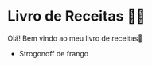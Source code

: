 # Livro de Receitas :man_cook:

Olá! Bem vindo ao meu livro de receitas:wave:



- Strogonoff de frango
